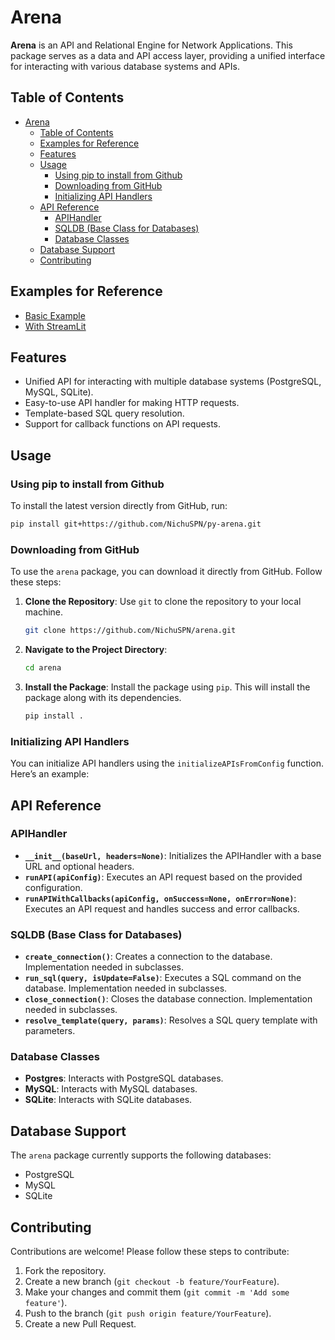 # Arena

**Arena** is an API and Relational Engine for Network Applications. This package serves as a data and API access layer, providing a unified interface for interacting with various database systems and APIs.

## Table of Contents

- [Arena](#arena)
  - [Table of Contents](#table-of-contents)
  - [Examples for Reference](#examples-for-reference)
  - [Features](#features)
  - [Usage](#usage)
    - [Using pip to install from Github](#using-pip-to-install-from-github)
    - [Downloading from GitHub](#downloading-from-github)
    - [Initializing API Handlers](#initializing-api-handlers)
  - [API Reference](#api-reference)
    - [APIHandler](#apihandler)
    - [SQLDB (Base Class for Databases)](#sqldb-base-class-for-databases)
    - [Database Classes](#database-classes)
  - [Database Support](#database-support)
  - [Contributing](#contributing)
 
## Examples for Reference
- [Basic Example](https://github.com/NichuSPN/py-arena-example)
- [With StreamLit](https://github.com/NichuSPN/py-arena-streamlit-example)

## Features

- Unified API for interacting with multiple database systems (PostgreSQL, MySQL, SQLite).
- Easy-to-use API handler for making HTTP requests.
- Template-based SQL query resolution.
- Support for callback functions on API requests.

## Usage

### Using pip to install from Github

To install the latest version directly from GitHub, run:

```bash
pip install git+https://github.com/NichuSPN/py-arena.git
```

### Downloading from GitHub

To use the `arena` package, you can download it directly from GitHub. Follow these steps:

1. **Clone the Repository**: Use `git` to clone the repository to your local machine.

   ```bash
   git clone https://github.com/NichuSPN/arena.git
   ```

2. **Navigate to the Project Directory**:

   ```bash
   cd arena
   ```

3. **Install the Package**: Install the package using `pip`. This will install the package along with its dependencies.

   ```bash
   pip install .
   ```

### Initializing API Handlers

You can initialize API handlers using the `initializeAPIsFromConfig` function. Here’s an example:

## API Reference

### APIHandler

- **`__init__(baseUrl, headers=None)`**: Initializes the APIHandler with a base URL and optional headers.
- **`runAPI(apiConfig)`**: Executes an API request based on the provided configuration.
- **`runAPIWithCallbacks(apiConfig, onSuccess=None, onError=None)`**: Executes an API request and handles success and error callbacks.

### SQLDB (Base Class for Databases)

- **`create_connection()`**: Creates a connection to the database. Implementation needed in subclasses.
- **`run_sql(query, isUpdate=False)`**: Executes a SQL command on the database. Implementation needed in subclasses.
- **`close_connection()`**: Closes the database connection. Implementation needed in subclasses.
- **`resolve_template(query, params)`**: Resolves a SQL query template with parameters.

### Database Classes

- **Postgres**: Interacts with PostgreSQL databases.
- **MySQL**: Interacts with MySQL databases.
- **SQLite**: Interacts with SQLite databases.

## Database Support

The `arena` package currently supports the following databases:

- PostgreSQL
- MySQL
- SQLite

## Contributing

Contributions are welcome! Please follow these steps to contribute:

1. Fork the repository.
2. Create a new branch (`git checkout -b feature/YourFeature`).
3. Make your changes and commit them (`git commit -m 'Add some feature'`).
4. Push to the branch (`git push origin feature/YourFeature`).
5. Create a new Pull Request.
